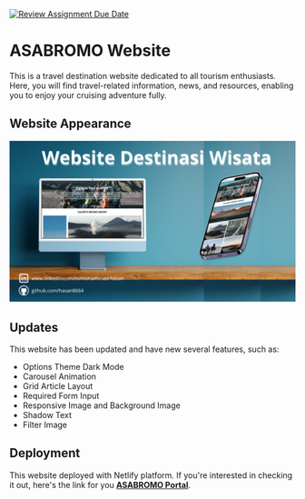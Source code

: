 [![Review Assignment Due Date](https://classroom.github.com/assets/deadline-readme-button-24ddc0f5d75046c5622901739e7c5dd533143b0c8e959d652212380cedb1ea36.svg)](https://classroom.github.com/a/nVsM4ivD)

# **ASABROMO Website**

This is a travel destination website dedicated to all tourism enthusiasts. Here, you will find travel-related information, news, and resources, enabling you to enjoy your cruising adventure fully.

## **Website Appearance**

![Web Appearance](/img/portfolio-asabromo.png)

## **Updates**

This website has been updated and have new several features, such as:

- Options Theme Dark Mode
- Carousel Animation
- Grid Article Layout
- Required Form Input
- Responsive Image and Background Image
- Shadow Text
- Filter Image

## **Deployment**

This website deployed with Netlify platform. If you're interested in checking it out, here's the link for you
**[ASABROMO Portal](https://lambent-cucurucho-510078.netlify.app/)**.
